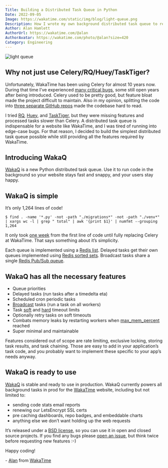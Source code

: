 ```yaml
---
Title: Building a Distributed Task Queue in Python
Date: 2022-09-05
Image: https://wakatime.com/static/img/blog/light-queue.png
Description: How I wrote my own background distributed task queue to replace Celery at WakaTime.
Author: Alan Hamlett
AuthorUrl: https://wakatime.com/@alan
AuthorAvatar: https://wakatime.com/photo/@alan?size=420
Category: Engineering
---
```


<img src="https://wakatime.com/static/img/blog/light-queue.png" class="img-responsive" alt="light queue" />

## Why not just use Celery/RQ/Huey/TaskTiger?

Unfortunately, WakaTime has been using Celery for almost 10 years now.
During that time I’ve experienced [many critical bugs][celery issues], some still open years after being introduced.
Celery used to be pretty good, but feature bloat made the project difficult to maintain.
Also in my opinion, splitting the code into [three separate GitHub repos][celery changes] made the codebase hard to read.

I tried [RQ][rq], [Huey][huey], and [TaskTiger][tasktiger], but they were missing features and processed tasks slower than Celery.
A distributed task queue is indispensable for a website like WakaTime, and I was tired of running into edge-case bugs.
For that reason, I decided to build the simplest distributed task queue possible while still providing all the features required by WakaTime.

## Introducing WakaQ

[WakaQ][wakaq] is a new Python distributed task queue.
Use it to run code in the background so your website stays fast and snappy, and your users stay happy.

## WakaQ is simple

It’s only 1,264 lines of code!

    $ find . -name '*.py' -not -path "./migrations*" -not -path "./venv*" | xargs wc -l | grep " total" | awk '{print $1}' | numfmt --grouping
    1,264

It only took [one week][wakaq first commit] from the first line of code until fully replacing Celery at WakaTime.
That says something about it’s simplicity.

Each queue is implemented using a [Redis list][redis lists].
Delayed tasks get their own queues implemented using [Redis sorted sets][redis sorted sets].
Broadcast tasks share a single [Redis Pub/Sub queue][redis pubsub].

## WakaQ has all the necessary features

* Queue priorities
* Delayed tasks (run tasks after a timedelta eta)
* Scheduled cron periodic tasks
* [Broadcast][broadcast] tasks (run a task on all workers)
* Task [soft][soft timeout] and [hard][hard timeout] timeout limits
* Optionally retry tasks on soft timeouts
* Combats memory leaks by restarting workers when [max\_mem\_percent][max mem] reached
* Super minimal and maintainable

Features considered out of scope are rate limiting, exclusive locking, storing task results, and task chaining.
Those are easy to add in your application’s task code, and you probably want to implement these specific to your app’s needs anyway.

## WakaQ is ready to use

[WakaQ][wakaq] is stable and ready to use in production.
WakaQ currently powers all background tasks in prod for the [WakaTime][wakatime] website, including but not limited to:

* sending code stats email reports
* renewing our LetsEncrypt SSL certs
* pre caching dashboards, repo badges, and embeddable charts
* anything else we don’t want holding up the web requests

It’s released under a [BSD license][license], so you can use it in open and closed source projects.
If you find any bugs please [open an issue][wakaq issues], but think twice before requesting new features :-)

Happy coding!

\- [Alan][alan] from [WakaTime][wakatime]


[celery issues]: https://github.com/celery/celery/issues?q=author%3Aalanhamlett
[celery changes]: https://docs.celeryq.dev/en/2.5-archived/changelog.html
[rq]: https://github.com/rq/rq
[huey]: https://github.com/coleifer/huey
[tasktiger]: https://github.com/closeio/tasktiger
[wakaq]: https://github.com/wakatime/wakaq
[broadcast]: https://github.com/wakatime/wakaq/blob/761d08f06d7d88941491e48d1cb524a1c35788ad/wakaq/task.py#L47
[soft timeout]: https://github.com/wakatime/wakaq/blob/761d08f06d7d88941491e48d1cb524a1c35788ad/wakaq/exceptions.py#L8
[hard timeout]: https://github.com/wakatime/wakaq/blob/761d08f06d7d88941491e48d1cb524a1c35788ad/wakaq/worker.py#L370
[max mem]: https://github.com/wakatime/wakaq/blob/a11d22b6a743e4fb0e220673085297bdc4aab710/wakaq/worker.py#L339
[wakaq first commit]: https://github.com/wakatime/wakaq/commits/main?after=a11d22b6a743e4fb0e220673085297bdc4aab710+104&branch=main&qualified_name=refs%2Fheads%2Fmain
[redis lists]: https://redis.io/docs/data-types/lists/
[redis sorted sets]: https://redis.io/docs/data-types/sorted-sets/
[redis pubsub]: https://redis.io/docs/manual/pubsub/
[wakatime]: https://wakatime.com/
[license]: https://github.com/wakatime/wakaq/blob/main/LICENSE
[wakaq issues]: https://github.com/wakatime/wakaq/issues
[alan]: https://wakatime.com/@alan
